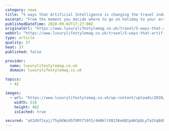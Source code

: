 ```yaml
---
category: news
title: "5 ways that Artificial Intelligence is changing the travel industry"
excerpt: "From the moment you decide where to go on holiday to your arrival at your destination and your time spent there, did you know that the success of your trip has"
publishedDateTime: 2020-09-02T17:27:00Z
originalUrl: "https://www.luxurylifestylemag.co.uk/travel/5-ways-that-artificial-intelligence-is-changing-the-travel-industry/"
webUrl: "https://www.luxurylifestylemag.co.uk/travel/5-ways-that-artificial-intelligence-is-changing-the-travel-industry/"
type: article
quality: 37
heat: 37
published: false

provider:
  name: luxurylifestylemag.co.uk
  domain: luxurylifestylemag.co.uk

topics:
  - AI

images:
  - url: "https://www.luxurylifestylemag.co.uk/wp-content/uploads/2020/07/bigstock-Landscape-With-Big-White-Passe-185629510-510x402.jpg"
    width: 510
    height: 402
    isCached: true

secured: "aX2dUf3syj/75ybEWzd5fXMtf10t5/4H8kltVB13Ke6B1pAH3pbLyTa2Vq8dL87YJisWTYAVBmpM8Ukrc78y8Xu88v9QN4+JrYZKMUwRDv8a7HZHuv7sS14c/LIRRK9Q66jDONbz6a0iB8aAox3LUN8hwt1OW9taa2SxFeSNYKOHUOKi4FsNveja832TD5VR1qcc9jkiRKLcVmYXmkMfHIV/sAAThVGdoF8ee3mz12p2xNyh8qEZPTa991/BD/yNr1Y6q12NiVmqvghyc1v6qrVlOrpPFFHNecYNfnDD519q3inX2pEjsMcoVBItsxP1ctp+2m8p4aXQDQSvyLjYCqRWLjfOagQ/l0HsyDgJTyg=;sJBsl50lKu1U+q3rdh6aag=="
---
```


